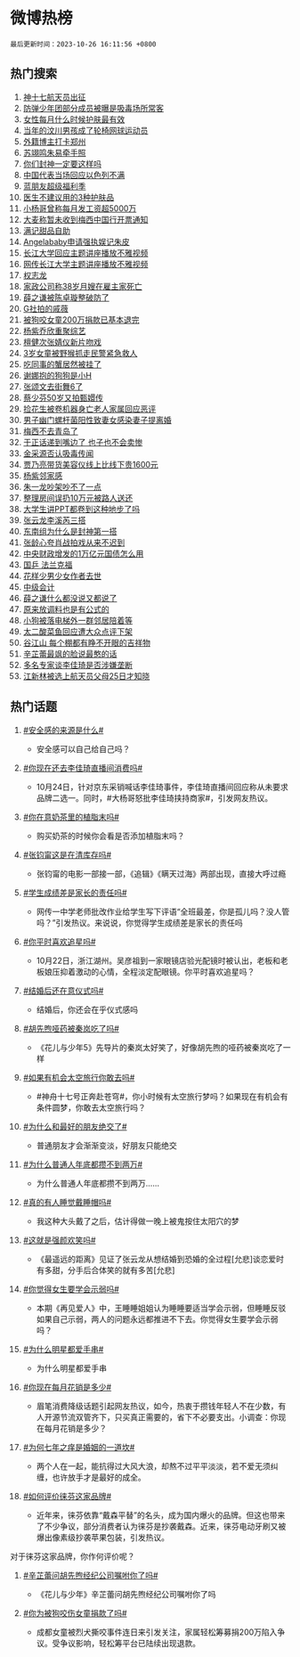 # 微博热榜

`最后更新时间：2023-10-26 16:11:56 +0800`

## 热门搜索

1. [神十七航天员出征](https://m.weibo.cn/search?containerid=100103type%3D1%26t%3D10%26q%3D%23%E7%A5%9E%E5%8D%81%E4%B8%83%E8%88%AA%E5%A4%A9%E5%91%98%E5%87%BA%E5%BE%81%23&stream_entry_id=51&isnewpage=1&extparam=seat%3D1%26filter_type%3Drealtimehot%26pos%3D0%26c_type%3D51%26q%3D%2523%25E7%25A5%259E%25E5%258D%2581%25E4%25B8%2583%25E8%2588%25AA%25E5%25A4%25A9%25E5%2591%2598%25E5%2587%25BA%25E5%25BE%2581%2523%26dgr%3D0%26cate%3D10103%26stream_entry_id%3D51%26display_time%3D1698307914%26pre_seqid%3D1698307914958030007115)
1. [防弹少年团部分成员被曝是吸毒场所常客](https://m.weibo.cn/search?containerid=100103type%3D1%26t%3D10%26q%3D%23%E9%98%B2%E5%BC%B9%E5%B0%91%E5%B9%B4%E5%9B%A2%E9%83%A8%E5%88%86%E6%88%90%E5%91%98%E8%A2%AB%E6%9B%9D%E6%98%AF%E5%90%B8%E6%AF%92%E5%9C%BA%E6%89%80%E5%B8%B8%E5%AE%A2%23&stream_entry_id=31&isnewpage=1&extparam=seat%3D1%26filter_type%3Drealtimehot%26dgr%3D0%26q%3D%2523%25E9%2598%25B2%25E5%25BC%25B9%25E5%25B0%2591%25E5%25B9%25B4%25E5%259B%25A2%25E9%2583%25A8%25E5%2588%2586%25E6%2588%2590%25E5%2591%2598%25E8%25A2%25AB%25E6%259B%259D%25E6%2598%25AF%25E5%2590%25B8%25E6%25AF%2592%25E5%259C%25BA%25E6%2589%2580%25E5%25B8%25B8%25E5%25AE%25A2%2523%26flag%3D1%26stream_entry_id%3D31%26band_rank%3D1%26pos%3D0%26c_type%3D31%26realpos%3D1%26cate%3D5001%26lcate%3D5001%26display_time%3D1698307914%26pre_seqid%3D1698307914958030007115)
1. [女性每月什么时候护肤最有效](https://m.weibo.cn/search?containerid=100103type%3D1%26t%3D10%26q%3D%23%E5%A5%B3%E6%80%A7%E6%AF%8F%E6%9C%88%E4%BB%80%E4%B9%88%E6%97%B6%E5%80%99%E6%8A%A4%E8%82%A4%E6%9C%80%E6%9C%89%E6%95%88%23&stream_entry_id=31&isnewpage=1&extparam=seat%3D1%26filter_type%3Drealtimehot%26dgr%3D0%26q%3D%2523%25E5%25A5%25B3%25E6%2580%25A7%25E6%25AF%258F%25E6%259C%2588%25E4%25BB%2580%25E4%25B9%2588%25E6%2597%25B6%25E5%2580%2599%25E6%258A%25A4%25E8%2582%25A4%25E6%259C%2580%25E6%259C%2589%25E6%2595%2588%2523%26flag%3D1%26stream_entry_id%3D31%26band_rank%3D2%26pos%3D1%26c_type%3D31%26realpos%3D2%26cate%3D5001%26lcate%3D5001%26display_time%3D1698307914%26pre_seqid%3D1698307914958030007115)
1. [当年的汶川男孩成了轮椅网球运动员](https://m.weibo.cn/search?containerid=100103type%3D1%26t%3D10%26q%3D%23%E5%BD%93%E5%B9%B4%E7%9A%84%E6%B1%B6%E5%B7%9D%E7%94%B7%E5%AD%A9%E6%88%90%E4%BA%86%E8%BD%AE%E6%A4%85%E7%BD%91%E7%90%83%E8%BF%90%E5%8A%A8%E5%91%98%23&stream_entry_id=31&isnewpage=1&extparam=seat%3D1%26filter_type%3Drealtimehot%26dgr%3D0%26q%3D%2523%25E5%25BD%2593%25E5%25B9%25B4%25E7%259A%2584%25E6%25B1%25B6%25E5%25B7%259D%25E7%2594%25B7%25E5%25AD%25A9%25E6%2588%2590%25E4%25BA%2586%25E8%25BD%25AE%25E6%25A4%2585%25E7%25BD%2591%25E7%2590%2583%25E8%25BF%2590%25E5%258A%25A8%25E5%2591%2598%2523%26flag%3D32768%26stream_entry_id%3D31%26band_rank%3D3%26pos%3D2%26c_type%3D31%26realpos%3D3%26cate%3D5001%26lcate%3D5001%26display_time%3D1698307914%26pre_seqid%3D1698307914958030007115)
1. [外籍博主打卡郑州](https://m.weibo.cn/search?containerid=100103type%3D1%26t%3D10%26q%3D%23%E5%A4%96%E7%B1%8D%E5%8D%9A%E4%B8%BB%E6%89%93%E5%8D%A1%E9%83%91%E5%B7%9E%23&stream_entry_id=31&isnewpage=1&extparam=seat%3D1%26filter_type%3Drealtimehot%26topic_ad%3D1%26q%3D%2523%25E5%25A4%2596%25E7%25B1%258D%25E5%258D%259A%25E4%25B8%25BB%25E6%2589%2593%25E5%258D%25A1%25E9%2583%2591%25E5%25B7%259E%2523%26dgr%3D0%26stream_entry_id%3D31%26adid%3D209317%26is_ad_pos%3D1%26band_rank%3D4%26pos%3D3%26c_type%3D31%26cate%3D5001%26lcate%3D5001%26display_time%3D1698307914%26pre_seqid%3D1698307914958030007115)
1. [苏翊鸣朱易牵手照](https://m.weibo.cn/search?containerid=100103type%3D1%26t%3D10%26q%3D%23%E8%8B%8F%E7%BF%8A%E9%B8%A3%E6%9C%B1%E6%98%93%E7%89%B5%E6%89%8B%E7%85%A7%23&stream_entry_id=31&isnewpage=1&extparam=seat%3D1%26filter_type%3Drealtimehot%26dgr%3D0%26q%3D%2523%25E8%258B%258F%25E7%25BF%258A%25E9%25B8%25A3%25E6%259C%25B1%25E6%2598%2593%25E7%2589%25B5%25E6%2589%258B%25E7%2585%25A7%2523%26flag%3D2%26stream_entry_id%3D31%26band_rank%3D4%26pos%3D4%26c_type%3D31%26realpos%3D4%26cate%3D5001%26lcate%3D5001%26display_time%3D1698307914%26pre_seqid%3D1698307914958030007115)
1. [你们封神一定要这样吗](https://m.weibo.cn/search?containerid=100103type%3D1%26t%3D10%26q%3D%E4%BD%A0%E4%BB%AC%E5%B0%81%E7%A5%9E%E4%B8%80%E5%AE%9A%E8%A6%81%E8%BF%99%E6%A0%B7%E5%90%97&stream_entry_id=31&isnewpage=1&extparam=seat%3D1%26filter_type%3Drealtimehot%26dgr%3D0%26q%3D%25E4%25BD%25A0%25E4%25BB%25AC%25E5%25B0%2581%25E7%25A5%259E%25E4%25B8%2580%25E5%25AE%259A%25E8%25A6%2581%25E8%25BF%2599%25E6%25A0%25B7%25E5%2590%2597%26flag%3D1%26stream_entry_id%3D31%26band_rank%3D5%26pos%3D5%26c_type%3D31%26realpos%3D5%26cate%3D5001%26lcate%3D5001%26display_time%3D1698307914%26pre_seqid%3D1698307914958030007115)
1. [中国代表当场回应以色列不满](https://m.weibo.cn/search?containerid=100103type%3D1%26t%3D10%26q%3D%23%E4%B8%AD%E5%9B%BD%E4%BB%A3%E8%A1%A8%E5%BD%93%E5%9C%BA%E5%9B%9E%E5%BA%94%E4%BB%A5%E8%89%B2%E5%88%97%E4%B8%8D%E6%BB%A1%23&stream_entry_id=31&isnewpage=1&extparam=seat%3D1%26filter_type%3Drealtimehot%26dgr%3D0%26q%3D%2523%25E4%25B8%25AD%25E5%259B%25BD%25E4%25BB%25A3%25E8%25A1%25A8%25E5%25BD%2593%25E5%259C%25BA%25E5%259B%259E%25E5%25BA%2594%25E4%25BB%25A5%25E8%2589%25B2%25E5%2588%2597%25E4%25B8%258D%25E6%25BB%25A1%2523%26flag%3D1%26stream_entry_id%3D31%26band_rank%3D6%26pos%3D6%26c_type%3D31%26realpos%3D6%26cate%3D5001%26lcate%3D5001%26display_time%3D1698307914%26pre_seqid%3D1698307914958030007115)
1. [蓝朋友超级福利季](https://m.weibo.cn/search?containerid=100103type%3D1%26t%3D10%26q%3D%23%E8%93%9D%E6%9C%8B%E5%8F%8B%E8%B6%85%E7%BA%A7%E7%A6%8F%E5%88%A9%E5%AD%A3%23&stream_entry_id=31&isnewpage=1&extparam=seat%3D1%26filter_type%3Drealtimehot%26topic_ad%3D1%26q%3D%2523%25E8%2593%259D%25E6%259C%258B%25E5%258F%258B%25E8%25B6%2585%25E7%25BA%25A7%25E7%25A6%258F%25E5%2588%25A9%25E5%25AD%25A3%2523%26dgr%3D0%26stream_entry_id%3D31%26adid%3D209009%26is_ad_pos%3D1%26band_rank%3D7%26pos%3D7%26c_type%3D31%26cate%3D5001%26lcate%3D5001%26display_time%3D1698307914%26pre_seqid%3D1698307914958030007115)
1. [医生不建议用的3种护肤品](https://m.weibo.cn/search?containerid=100103type%3D1%26t%3D10%26q%3D%23%E5%8C%BB%E7%94%9F%E4%B8%8D%E5%BB%BA%E8%AE%AE%E7%94%A8%E7%9A%843%E7%A7%8D%E6%8A%A4%E8%82%A4%E5%93%81%23&stream_entry_id=31&isnewpage=1&extparam=seat%3D1%26filter_type%3Drealtimehot%26dgr%3D0%26q%3D%2523%25E5%258C%25BB%25E7%2594%259F%25E4%25B8%258D%25E5%25BB%25BA%25E8%25AE%25AE%25E7%2594%25A8%25E7%259A%25843%25E7%25A7%258D%25E6%258A%25A4%25E8%2582%25A4%25E5%2593%2581%2523%26flag%3D16%26stream_entry_id%3D31%26band_rank%3D7%26pos%3D8%26c_type%3D31%26realpos%3D7%26cate%3D5001%26lcate%3D5001%26display_time%3D1698307914%26pre_seqid%3D1698307914958030007115)
1. [小杨哥曾称每月发工资超5000万](https://m.weibo.cn/search?containerid=100103type%3D1%26t%3D10%26q%3D%23%E5%B0%8F%E6%9D%A8%E5%93%A5%E6%9B%BE%E7%A7%B0%E6%AF%8F%E6%9C%88%E5%8F%91%E5%B7%A5%E8%B5%84%E8%B6%855000%E4%B8%87%23&stream_entry_id=31&isnewpage=1&extparam=seat%3D1%26filter_type%3Drealtimehot%26dgr%3D0%26q%3D%2523%25E5%25B0%258F%25E6%259D%25A8%25E5%2593%25A5%25E6%259B%25BE%25E7%25A7%25B0%25E6%25AF%258F%25E6%259C%2588%25E5%258F%2591%25E5%25B7%25A5%25E8%25B5%2584%25E8%25B6%25855000%25E4%25B8%2587%2523%26flag%3D2%26stream_entry_id%3D31%26band_rank%3D8%26pos%3D9%26c_type%3D31%26realpos%3D8%26cate%3D5001%26lcate%3D5001%26display_time%3D1698307914%26pre_seqid%3D1698307914958030007115)
1. [大麦称暂未收到梅西中国行开票通知](https://m.weibo.cn/search?containerid=100103type%3D1%26t%3D10%26q%3D%23%E5%A4%A7%E9%BA%A6%E7%A7%B0%E6%9A%82%E6%9C%AA%E6%94%B6%E5%88%B0%E6%A2%85%E8%A5%BF%E4%B8%AD%E5%9B%BD%E8%A1%8C%E5%BC%80%E7%A5%A8%E9%80%9A%E7%9F%A5%23&stream_entry_id=31&isnewpage=1&extparam=seat%3D1%26filter_type%3Drealtimehot%26dgr%3D0%26q%3D%2523%25E5%25A4%25A7%25E9%25BA%25A6%25E7%25A7%25B0%25E6%259A%2582%25E6%259C%25AA%25E6%2594%25B6%25E5%2588%25B0%25E6%25A2%2585%25E8%25A5%25BF%25E4%25B8%25AD%25E5%259B%25BD%25E8%25A1%258C%25E5%25BC%2580%25E7%25A5%25A8%25E9%2580%259A%25E7%259F%25A5%2523%26flag%3D0%26stream_entry_id%3D31%26band_rank%3D9%26pos%3D10%26c_type%3D31%26realpos%3D9%26cate%3D5001%26lcate%3D5001%26display_time%3D1698307914%26pre_seqid%3D1698307914958030007115)
1. [满记甜品自助](https://m.weibo.cn/search?containerid=100103type%3D1%26t%3D10%26q%3D%E6%BB%A1%E8%AE%B0%E7%94%9C%E5%93%81%E8%87%AA%E5%8A%A9&stream_entry_id=31&isnewpage=1&extparam=seat%3D1%26filter_type%3Drealtimehot%26dgr%3D0%26q%3D%25E6%25BB%25A1%25E8%25AE%25B0%25E7%2594%259C%25E5%2593%2581%25E8%2587%25AA%25E5%258A%25A9%26flag%3D1%26stream_entry_id%3D31%26band_rank%3D10%26pos%3D11%26c_type%3D31%26realpos%3D10%26cate%3D5001%26lcate%3D5001%26display_time%3D1698307914%26pre_seqid%3D1698307914958030007115)
1. [Angelababy申请强执娱记朱皮](https://m.weibo.cn/search?containerid=100103type%3D1%26t%3D10%26q%3D%23Angelababy%E7%94%B3%E8%AF%B7%E5%BC%BA%E6%89%A7%E5%A8%B1%E8%AE%B0%E6%9C%B1%E7%9A%AE%23&stream_entry_id=31&isnewpage=1&extparam=seat%3D1%26filter_type%3Drealtimehot%26dgr%3D0%26q%3D%2523Angelababy%25E7%2594%25B3%25E8%25AF%25B7%25E5%25BC%25BA%25E6%2589%25A7%25E5%25A8%25B1%25E8%25AE%25B0%25E6%259C%25B1%25E7%259A%25AE%2523%26flag%3D2%26stream_entry_id%3D31%26band_rank%3D11%26pos%3D12%26c_type%3D31%26realpos%3D11%26cate%3D5001%26lcate%3D5001%26display_time%3D1698307914%26pre_seqid%3D1698307914958030007115)
1. [长江大学回应主题讲座播放不雅视频](https://m.weibo.cn/search?containerid=100103type%3D1%26t%3D10%26q%3D%23%E9%95%BF%E6%B1%9F%E5%A4%A7%E5%AD%A6%E5%9B%9E%E5%BA%94%E4%B8%BB%E9%A2%98%E8%AE%B2%E5%BA%A7%E6%92%AD%E6%94%BE%E4%B8%8D%E9%9B%85%E8%A7%86%E9%A2%91%23&stream_entry_id=31&isnewpage=1&extparam=seat%3D1%26filter_type%3Drealtimehot%26dgr%3D0%26q%3D%2523%25E9%2595%25BF%25E6%25B1%259F%25E5%25A4%25A7%25E5%25AD%25A6%25E5%259B%259E%25E5%25BA%2594%25E4%25B8%25BB%25E9%25A2%2598%25E8%25AE%25B2%25E5%25BA%25A7%25E6%2592%25AD%25E6%2594%25BE%25E4%25B8%258D%25E9%259B%2585%25E8%25A7%2586%25E9%25A2%2591%2523%26flag%3D1%26stream_entry_id%3D31%26band_rank%3D12%26pos%3D13%26c_type%3D31%26realpos%3D12%26cate%3D5001%26lcate%3D5001%26display_time%3D1698307914%26pre_seqid%3D1698307914958030007115)
1. [网传长江大学主题讲座播放不雅视频](https://m.weibo.cn/search?containerid=100103type%3D1%26t%3D10%26q%3D%23%E7%BD%91%E4%BC%A0%E9%95%BF%E6%B1%9F%E5%A4%A7%E5%AD%A6%E4%B8%BB%E9%A2%98%E8%AE%B2%E5%BA%A7%E6%92%AD%E6%94%BE%E4%B8%8D%E9%9B%85%E8%A7%86%E9%A2%91%23&stream_entry_id=31&isnewpage=1&extparam=seat%3D1%26filter_type%3Drealtimehot%26dgr%3D0%26q%3D%2523%25E7%25BD%2591%25E4%25BC%25A0%25E9%2595%25BF%25E6%25B1%259F%25E5%25A4%25A7%25E5%25AD%25A6%25E4%25B8%25BB%25E9%25A2%2598%25E8%25AE%25B2%25E5%25BA%25A7%25E6%2592%25AD%25E6%2594%25BE%25E4%25B8%258D%25E9%259B%2585%25E8%25A7%2586%25E9%25A2%2591%2523%26flag%3D1%26stream_entry_id%3D31%26band_rank%3D13%26pos%3D14%26c_type%3D31%26realpos%3D13%26cate%3D5001%26lcate%3D5001%26display_time%3D1698307914%26pre_seqid%3D1698307914958030007115)
1. [权志龙](https://m.weibo.cn/search?containerid=100103type%3D1%26t%3D10%26q%3D%E6%9D%83%E5%BF%97%E9%BE%99&stream_entry_id=31&isnewpage=1&extparam=seat%3D1%26filter_type%3Drealtimehot%26dgr%3D0%26q%3D%25E6%259D%2583%25E5%25BF%2597%25E9%25BE%2599%26flag%3D0%26stream_entry_id%3D31%26band_rank%3D14%26pos%3D15%26c_type%3D31%26realpos%3D14%26cate%3D5001%26lcate%3D5001%26display_time%3D1698307914%26pre_seqid%3D1698307914958030007115)
1. [家政公司称38岁月嫂在雇主家死亡](https://m.weibo.cn/search?containerid=100103type%3D1%26t%3D10%26q%3D%23%E5%AE%B6%E6%94%BF%E5%85%AC%E5%8F%B8%E7%A7%B038%E5%B2%81%E6%9C%88%E5%AB%82%E5%9C%A8%E9%9B%87%E4%B8%BB%E5%AE%B6%E6%AD%BB%E4%BA%A1%23&stream_entry_id=31&isnewpage=1&extparam=seat%3D1%26filter_type%3Drealtimehot%26dgr%3D0%26q%3D%2523%25E5%25AE%25B6%25E6%2594%25BF%25E5%2585%25AC%25E5%258F%25B8%25E7%25A7%25B038%25E5%25B2%2581%25E6%259C%2588%25E5%25AB%2582%25E5%259C%25A8%25E9%259B%2587%25E4%25B8%25BB%25E5%25AE%25B6%25E6%25AD%25BB%25E4%25BA%25A1%2523%26flag%3D1%26stream_entry_id%3D31%26band_rank%3D15%26pos%3D16%26c_type%3D31%26realpos%3D15%26cate%3D5001%26lcate%3D5001%26display_time%3D1698307914%26pre_seqid%3D1698307914958030007115)
1. [薛之谦被陈卓璇整破防了](https://m.weibo.cn/search?containerid=100103type%3D1%26t%3D10%26q%3D%23%E8%96%9B%E4%B9%8B%E8%B0%A6%E8%A2%AB%E9%99%88%E5%8D%93%E7%92%87%E6%95%B4%E7%A0%B4%E9%98%B2%E4%BA%86%23&stream_entry_id=31&isnewpage=1&extparam=seat%3D1%26filter_type%3Drealtimehot%26dgr%3D0%26q%3D%2523%25E8%2596%259B%25E4%25B9%258B%25E8%25B0%25A6%25E8%25A2%25AB%25E9%2599%2588%25E5%258D%2593%25E7%2592%2587%25E6%2595%25B4%25E7%25A0%25B4%25E9%2598%25B2%25E4%25BA%2586%2523%26flag%3D1%26stream_entry_id%3D31%26band_rank%3D16%26pos%3D17%26c_type%3D31%26realpos%3D16%26cate%3D5001%26lcate%3D5001%26display_time%3D1698307914%26pre_seqid%3D1698307914958030007115)
1. [G社拍的戚薇](https://m.weibo.cn/search?containerid=100103type%3D1%26t%3D10%26q%3D%23G%E7%A4%BE%E6%8B%8D%E7%9A%84%E6%88%9A%E8%96%87%23&stream_entry_id=31&isnewpage=1&extparam=seat%3D1%26filter_type%3Drealtimehot%26dgr%3D0%26q%3D%2523G%25E7%25A4%25BE%25E6%258B%258D%25E7%259A%2584%25E6%2588%259A%25E8%2596%2587%2523%26flag%3D0%26stream_entry_id%3D31%26band_rank%3D17%26pos%3D18%26c_type%3D31%26realpos%3D17%26cate%3D5001%26lcate%3D5001%26display_time%3D1698307914%26pre_seqid%3D1698307914958030007115)
1. [被狗咬女童200万捐款已基本退完](https://m.weibo.cn/search?containerid=100103type%3D1%26t%3D10%26q%3D%23%E8%A2%AB%E7%8B%97%E5%92%AC%E5%A5%B3%E7%AB%A5200%E4%B8%87%E6%8D%90%E6%AC%BE%E5%B7%B2%E5%9F%BA%E6%9C%AC%E9%80%80%E5%AE%8C%23&stream_entry_id=31&isnewpage=1&extparam=seat%3D1%26filter_type%3Drealtimehot%26dgr%3D0%26q%3D%2523%25E8%25A2%25AB%25E7%258B%2597%25E5%2592%25AC%25E5%25A5%25B3%25E7%25AB%25A5200%25E4%25B8%2587%25E6%258D%2590%25E6%25AC%25BE%25E5%25B7%25B2%25E5%259F%25BA%25E6%259C%25AC%25E9%2580%2580%25E5%25AE%258C%2523%26flag%3D1%26stream_entry_id%3D31%26band_rank%3D18%26pos%3D19%26c_type%3D31%26realpos%3D18%26cate%3D5001%26lcate%3D5001%26display_time%3D1698307914%26pre_seqid%3D1698307914958030007115)
1. [杨紫乔欣重聚综艺](https://m.weibo.cn/search?containerid=100103type%3D1%26t%3D10%26q%3D%23%E6%9D%A8%E7%B4%AB%E4%B9%94%E6%AC%A3%E9%87%8D%E8%81%9A%E7%BB%BC%E8%89%BA%23&stream_entry_id=31&isnewpage=1&extparam=seat%3D1%26filter_type%3Drealtimehot%26dgr%3D0%26q%3D%2523%25E6%259D%25A8%25E7%25B4%25AB%25E4%25B9%2594%25E6%25AC%25A3%25E9%2587%258D%25E8%2581%259A%25E7%25BB%25BC%25E8%2589%25BA%2523%26flag%3D1%26stream_entry_id%3D31%26band_rank%3D19%26pos%3D20%26c_type%3D31%26realpos%3D19%26cate%3D5001%26lcate%3D5001%26display_time%3D1698307914%26pre_seqid%3D1698307914958030007115)
1. [檀健次张婧仪新片吻戏](https://m.weibo.cn/search?containerid=100103type%3D1%26t%3D10%26q%3D%23%E6%AA%80%E5%81%A5%E6%AC%A1%E5%BC%A0%E5%A9%A7%E4%BB%AA%E6%96%B0%E7%89%87%E5%90%BB%E6%88%8F%23&stream_entry_id=31&isnewpage=1&extparam=seat%3D1%26filter_type%3Drealtimehot%26dgr%3D0%26q%3D%2523%25E6%25AA%2580%25E5%2581%25A5%25E6%25AC%25A1%25E5%25BC%25A0%25E5%25A9%25A7%25E4%25BB%25AA%25E6%2596%25B0%25E7%2589%2587%25E5%2590%25BB%25E6%2588%258F%2523%26flag%3D1%26stream_entry_id%3D31%26band_rank%3D20%26pos%3D21%26c_type%3D31%26realpos%3D20%26cate%3D5001%26lcate%3D5001%26display_time%3D1698307914%26pre_seqid%3D1698307914958030007115)
1. [3岁女童被野猴抓走民警紧急救人](https://m.weibo.cn/search?containerid=100103type%3D1%26t%3D10%26q%3D%233%E5%B2%81%E5%A5%B3%E7%AB%A5%E8%A2%AB%E9%87%8E%E7%8C%B4%E6%8A%93%E8%B5%B0%E6%B0%91%E8%AD%A6%E7%B4%A7%E6%80%A5%E6%95%91%E4%BA%BA%23&stream_entry_id=31&isnewpage=1&extparam=seat%3D1%26filter_type%3Drealtimehot%26dgr%3D0%26q%3D%25233%25E5%25B2%2581%25E5%25A5%25B3%25E7%25AB%25A5%25E8%25A2%25AB%25E9%2587%258E%25E7%258C%25B4%25E6%258A%2593%25E8%25B5%25B0%25E6%25B0%2591%25E8%25AD%25A6%25E7%25B4%25A7%25E6%2580%25A5%25E6%2595%2591%25E4%25BA%25BA%2523%26flag%3D32768%26stream_entry_id%3D31%26band_rank%3D21%26pos%3D22%26c_type%3D31%26realpos%3D21%26cate%3D5001%26lcate%3D5001%26display_time%3D1698307914%26pre_seqid%3D1698307914958030007115)
1. [吃同事的蟹居然被挂了](https://m.weibo.cn/search?containerid=100103type%3D1%26t%3D10%26q%3D%23%E5%90%83%E5%90%8C%E4%BA%8B%E7%9A%84%E8%9F%B9%E5%B1%85%E7%84%B6%E8%A2%AB%E6%8C%82%E4%BA%86%23&stream_entry_id=31&isnewpage=1&extparam=seat%3D1%26filter_type%3Drealtimehot%26dgr%3D0%26q%3D%2523%25E5%2590%2583%25E5%2590%258C%25E4%25BA%258B%25E7%259A%2584%25E8%259F%25B9%25E5%25B1%2585%25E7%2584%25B6%25E8%25A2%25AB%25E6%258C%2582%25E4%25BA%2586%2523%26flag%3D1%26stream_entry_id%3D31%26band_rank%3D22%26pos%3D23%26c_type%3D31%26realpos%3D22%26cate%3D5001%26lcate%3D5001%26display_time%3D1698307914%26pre_seqid%3D1698307914958030007115)
1. [谢娜抱的狗狗是小H](https://m.weibo.cn/search?containerid=100103type%3D1%26t%3D10%26q%3D%23%E8%B0%A2%E5%A8%9C%E6%8A%B1%E7%9A%84%E7%8B%97%E7%8B%97%E6%98%AF%E5%B0%8FH%23&stream_entry_id=31&isnewpage=1&extparam=seat%3D1%26filter_type%3Drealtimehot%26dgr%3D0%26q%3D%2523%25E8%25B0%25A2%25E5%25A8%259C%25E6%258A%25B1%25E7%259A%2584%25E7%258B%2597%25E7%258B%2597%25E6%2598%25AF%25E5%25B0%258FH%2523%26flag%3D1%26stream_entry_id%3D31%26band_rank%3D23%26pos%3D24%26c_type%3D31%26realpos%3D23%26cate%3D5001%26lcate%3D5001%26display_time%3D1698307914%26pre_seqid%3D1698307914958030007115)
1. [张颂文去街舞6了](https://m.weibo.cn/search?containerid=100103type%3D1%26t%3D10%26q%3D%E5%BC%A0%E9%A2%82%E6%96%87%E5%8E%BB%E8%A1%97%E8%88%9E6%E4%BA%86&stream_entry_id=31&isnewpage=1&extparam=seat%3D1%26filter_type%3Drealtimehot%26dgr%3D0%26q%3D%25E5%25BC%25A0%25E9%25A2%2582%25E6%2596%2587%25E5%258E%25BB%25E8%25A1%2597%25E8%2588%259E6%25E4%25BA%2586%26flag%3D2%26stream_entry_id%3D31%26band_rank%3D24%26pos%3D25%26c_type%3D31%26realpos%3D24%26cate%3D5001%26lcate%3D5001%26display_time%3D1698307914%26pre_seqid%3D1698307914958030007115)
1. [蔡少芬50岁又拍甄嬛传](https://m.weibo.cn/search?containerid=100103type%3D1%26t%3D10%26q%3D%23%E8%94%A1%E5%B0%91%E8%8A%AC50%E5%B2%81%E5%8F%88%E6%8B%8D%E7%94%84%E5%AC%9B%E4%BC%A0%23&stream_entry_id=31&isnewpage=1&extparam=seat%3D1%26filter_type%3Drealtimehot%26dgr%3D0%26q%3D%2523%25E8%2594%25A1%25E5%25B0%2591%25E8%258A%25AC50%25E5%25B2%2581%25E5%258F%2588%25E6%258B%258D%25E7%2594%2584%25E5%25AC%259B%25E4%25BC%25A0%2523%26flag%3D1%26stream_entry_id%3D31%26band_rank%3D25%26pos%3D26%26c_type%3D31%26realpos%3D25%26cate%3D5001%26lcate%3D5001%26display_time%3D1698307914%26pre_seqid%3D1698307914958030007115)
1. [捡花生被卷机器身亡老人家属回应恶评](https://m.weibo.cn/search?containerid=100103type%3D1%26t%3D10%26q%3D%23%E6%8D%A1%E8%8A%B1%E7%94%9F%E8%A2%AB%E5%8D%B7%E6%9C%BA%E5%99%A8%E8%BA%AB%E4%BA%A1%E8%80%81%E4%BA%BA%E5%AE%B6%E5%B1%9E%E5%9B%9E%E5%BA%94%E6%81%B6%E8%AF%84%23&stream_entry_id=31&isnewpage=1&extparam=seat%3D1%26filter_type%3Drealtimehot%26dgr%3D0%26q%3D%2523%25E6%258D%25A1%25E8%258A%25B1%25E7%2594%259F%25E8%25A2%25AB%25E5%258D%25B7%25E6%259C%25BA%25E5%2599%25A8%25E8%25BA%25AB%25E4%25BA%25A1%25E8%2580%2581%25E4%25BA%25BA%25E5%25AE%25B6%25E5%25B1%259E%25E5%259B%259E%25E5%25BA%2594%25E6%2581%25B6%25E8%25AF%2584%2523%26flag%3D0%26stream_entry_id%3D31%26band_rank%3D26%26pos%3D27%26c_type%3D31%26realpos%3D26%26cate%3D5001%26lcate%3D5001%26display_time%3D1698307914%26pre_seqid%3D1698307914958030007115)
1. [男子幽门螺杆菌阳性致妻女感染妻子提离婚](https://m.weibo.cn/search?containerid=100103type%3D1%26t%3D10%26q%3D%23%E7%94%B7%E5%AD%90%E5%B9%BD%E9%97%A8%E8%9E%BA%E6%9D%86%E8%8F%8C%E9%98%B3%E6%80%A7%E8%87%B4%E5%A6%BB%E5%A5%B3%E6%84%9F%E6%9F%93%E5%A6%BB%E5%AD%90%E6%8F%90%E7%A6%BB%E5%A9%9A%23&stream_entry_id=31&isnewpage=1&extparam=seat%3D1%26filter_type%3Drealtimehot%26dgr%3D0%26q%3D%2523%25E7%2594%25B7%25E5%25AD%2590%25E5%25B9%25BD%25E9%2597%25A8%25E8%259E%25BA%25E6%259D%2586%25E8%258F%258C%25E9%2598%25B3%25E6%2580%25A7%25E8%2587%25B4%25E5%25A6%25BB%25E5%25A5%25B3%25E6%2584%259F%25E6%259F%2593%25E5%25A6%25BB%25E5%25AD%2590%25E6%258F%2590%25E7%25A6%25BB%25E5%25A9%259A%2523%26flag%3D0%26stream_entry_id%3D31%26band_rank%3D27%26pos%3D28%26c_type%3D31%26realpos%3D27%26cate%3D5001%26lcate%3D5001%26display_time%3D1698307914%26pre_seqid%3D1698307914958030007115)
1. [梅西不去青岛了](https://m.weibo.cn/search?containerid=100103type%3D1%26t%3D10%26q%3D%23%E6%A2%85%E8%A5%BF%E4%B8%8D%E5%8E%BB%E9%9D%92%E5%B2%9B%E4%BA%86%23&stream_entry_id=31&isnewpage=1&extparam=seat%3D1%26filter_type%3Drealtimehot%26dgr%3D0%26q%3D%2523%25E6%25A2%2585%25E8%25A5%25BF%25E4%25B8%258D%25E5%258E%25BB%25E9%259D%2592%25E5%25B2%259B%25E4%25BA%2586%2523%26flag%3D0%26stream_entry_id%3D31%26band_rank%3D28%26pos%3D29%26c_type%3D31%26realpos%3D28%26cate%3D5001%26lcate%3D5001%26display_time%3D1698307914%26pre_seqid%3D1698307914958030007115)
1. [于正话递到嘴边了 也子也不会卖惨](https://m.weibo.cn/search?containerid=100103type%3D1%26t%3D10%26q%3D%E4%BA%8E%E6%AD%A3%E8%AF%9D%E9%80%92%E5%88%B0%E5%98%B4%E8%BE%B9%E4%BA%86+%E4%B9%9F%E5%AD%90%E4%B9%9F%E4%B8%8D%E4%BC%9A%E5%8D%96%E6%83%A8&stream_entry_id=31&isnewpage=1&extparam=seat%3D1%26filter_type%3Drealtimehot%26dgr%3D0%26q%3D%25E4%25BA%258E%25E6%25AD%25A3%25E8%25AF%259D%25E9%2580%2592%25E5%2588%25B0%25E5%2598%25B4%25E8%25BE%25B9%25E4%25BA%2586%2520%25E4%25B9%259F%25E5%25AD%2590%25E4%25B9%259F%25E4%25B8%258D%25E4%25BC%259A%25E5%258D%2596%25E6%2583%25A8%26flag%3D1%26stream_entry_id%3D31%26band_rank%3D29%26pos%3D30%26c_type%3D31%26realpos%3D29%26cate%3D5001%26lcate%3D5001%26display_time%3D1698307914%26pre_seqid%3D1698307914958030007115)
1. [金采源否认吸毒传闻](https://m.weibo.cn/search?containerid=100103type%3D1%26t%3D10%26q%3D%23%E9%87%91%E9%87%87%E6%BA%90%E5%90%A6%E8%AE%A4%E5%90%B8%E6%AF%92%E4%BC%A0%E9%97%BB%23&stream_entry_id=31&isnewpage=1&extparam=seat%3D1%26filter_type%3Drealtimehot%26dgr%3D0%26q%3D%2523%25E9%2587%2591%25E9%2587%2587%25E6%25BA%2590%25E5%2590%25A6%25E8%25AE%25A4%25E5%2590%25B8%25E6%25AF%2592%25E4%25BC%25A0%25E9%2597%25BB%2523%26flag%3D0%26stream_entry_id%3D31%26band_rank%3D30%26pos%3D31%26c_type%3D31%26realpos%3D30%26cate%3D5001%26lcate%3D5001%26display_time%3D1698307914%26pre_seqid%3D1698307914958030007115)
1. [贾乃亮带货美容仪线上比线下贵1600元](https://m.weibo.cn/search?containerid=100103type%3D1%26t%3D10%26q%3D%23%E8%B4%BE%E4%B9%83%E4%BA%AE%E5%B8%A6%E8%B4%A7%E7%BE%8E%E5%AE%B9%E4%BB%AA%E7%BA%BF%E4%B8%8A%E6%AF%94%E7%BA%BF%E4%B8%8B%E8%B4%B51600%E5%85%83%23&stream_entry_id=31&isnewpage=1&extparam=seat%3D1%26filter_type%3Drealtimehot%26dgr%3D0%26q%3D%2523%25E8%25B4%25BE%25E4%25B9%2583%25E4%25BA%25AE%25E5%25B8%25A6%25E8%25B4%25A7%25E7%25BE%258E%25E5%25AE%25B9%25E4%25BB%25AA%25E7%25BA%25BF%25E4%25B8%258A%25E6%25AF%2594%25E7%25BA%25BF%25E4%25B8%258B%25E8%25B4%25B51600%25E5%2585%2583%2523%26flag%3D1%26stream_entry_id%3D31%26band_rank%3D31%26pos%3D32%26c_type%3D31%26realpos%3D31%26cate%3D5001%26lcate%3D5001%26display_time%3D1698307914%26pre_seqid%3D1698307914958030007115)
1. [杨紫邻家感](https://m.weibo.cn/search?containerid=100103type%3D1%26t%3D10%26q%3D%23%E6%9D%A8%E7%B4%AB%E9%82%BB%E5%AE%B6%E6%84%9F%23&stream_entry_id=31&isnewpage=1&extparam=seat%3D1%26filter_type%3Drealtimehot%26dgr%3D0%26q%3D%2523%25E6%259D%25A8%25E7%25B4%25AB%25E9%2582%25BB%25E5%25AE%25B6%25E6%2584%259F%2523%26flag%3D1%26stream_entry_id%3D31%26band_rank%3D32%26pos%3D33%26c_type%3D31%26realpos%3D32%26cate%3D5001%26lcate%3D5001%26display_time%3D1698307914%26pre_seqid%3D1698307914958030007115)
1. [朱一龙吵架吵不了一点](https://m.weibo.cn/search?containerid=100103type%3D1%26t%3D10%26q%3D%23%E6%9C%B1%E4%B8%80%E9%BE%99%E5%90%B5%E6%9E%B6%E5%90%B5%E4%B8%8D%E4%BA%86%E4%B8%80%E7%82%B9%23&stream_entry_id=31&isnewpage=1&extparam=seat%3D1%26filter_type%3Drealtimehot%26dgr%3D0%26q%3D%2523%25E6%259C%25B1%25E4%25B8%2580%25E9%25BE%2599%25E5%2590%25B5%25E6%259E%25B6%25E5%2590%25B5%25E4%25B8%258D%25E4%25BA%2586%25E4%25B8%2580%25E7%2582%25B9%2523%26flag%3D1%26stream_entry_id%3D31%26band_rank%3D33%26pos%3D34%26c_type%3D31%26realpos%3D33%26cate%3D5001%26lcate%3D5001%26display_time%3D1698307914%26pre_seqid%3D1698307914958030007115)
1. [整理房间误扔10万元被路人送还](https://m.weibo.cn/search?containerid=100103type%3D1%26t%3D10%26q%3D%23%E6%95%B4%E7%90%86%E6%88%BF%E9%97%B4%E8%AF%AF%E6%89%9410%E4%B8%87%E5%85%83%E8%A2%AB%E8%B7%AF%E4%BA%BA%E9%80%81%E8%BF%98%23&stream_entry_id=31&isnewpage=1&extparam=seat%3D1%26filter_type%3Drealtimehot%26dgr%3D0%26q%3D%2523%25E6%2595%25B4%25E7%2590%2586%25E6%2588%25BF%25E9%2597%25B4%25E8%25AF%25AF%25E6%2589%259410%25E4%25B8%2587%25E5%2585%2583%25E8%25A2%25AB%25E8%25B7%25AF%25E4%25BA%25BA%25E9%2580%2581%25E8%25BF%2598%2523%26flag%3D32768%26stream_entry_id%3D31%26band_rank%3D34%26pos%3D35%26c_type%3D31%26realpos%3D34%26cate%3D5001%26lcate%3D5001%26display_time%3D1698307914%26pre_seqid%3D1698307914958030007115)
1. [大学生讲PPT都卷到这种地步了吗](https://m.weibo.cn/search?containerid=100103type%3D1%26t%3D10%26q%3D%E5%A4%A7%E5%AD%A6%E7%94%9F%E8%AE%B2PPT%E9%83%BD%E5%8D%B7%E5%88%B0%E8%BF%99%E7%A7%8D%E5%9C%B0%E6%AD%A5%E4%BA%86%E5%90%97&stream_entry_id=31&isnewpage=1&extparam=seat%3D1%26filter_type%3Drealtimehot%26dgr%3D0%26q%3D%25E5%25A4%25A7%25E5%25AD%25A6%25E7%2594%259F%25E8%25AE%25B2PPT%25E9%2583%25BD%25E5%258D%25B7%25E5%2588%25B0%25E8%25BF%2599%25E7%25A7%258D%25E5%259C%25B0%25E6%25AD%25A5%25E4%25BA%2586%25E5%2590%2597%26flag%3D0%26stream_entry_id%3D31%26band_rank%3D35%26pos%3D36%26c_type%3D31%26realpos%3D35%26cate%3D5001%26lcate%3D5001%26display_time%3D1698307914%26pre_seqid%3D1698307914958030007115)
1. [张云龙李溪芮三搭](https://m.weibo.cn/search?containerid=100103type%3D1%26t%3D10%26q%3D%23%E5%BC%A0%E4%BA%91%E9%BE%99%E6%9D%8E%E6%BA%AA%E8%8A%AE%E4%B8%89%E6%90%AD%23&stream_entry_id=31&isnewpage=1&extparam=seat%3D1%26filter_type%3Drealtimehot%26dgr%3D0%26q%3D%2523%25E5%25BC%25A0%25E4%25BA%2591%25E9%25BE%2599%25E6%259D%258E%25E6%25BA%25AA%25E8%258A%25AE%25E4%25B8%2589%25E6%2590%25AD%2523%26flag%3D1%26stream_entry_id%3D31%26band_rank%3D36%26pos%3D37%26c_type%3D31%26realpos%3D36%26cate%3D5001%26lcate%3D5001%26display_time%3D1698307914%26pre_seqid%3D1698307914958030007115)
1. [东南组为什么是封神第一搭](https://m.weibo.cn/search?containerid=100103type%3D1%26t%3D10%26q%3D%23%E4%B8%9C%E5%8D%97%E7%BB%84%E4%B8%BA%E4%BB%80%E4%B9%88%E6%98%AF%E5%B0%81%E7%A5%9E%E7%AC%AC%E4%B8%80%E6%90%AD%23&stream_entry_id=31&isnewpage=1&extparam=seat%3D1%26filter_type%3Drealtimehot%26dgr%3D0%26q%3D%2523%25E4%25B8%259C%25E5%258D%2597%25E7%25BB%2584%25E4%25B8%25BA%25E4%25BB%2580%25E4%25B9%2588%25E6%2598%25AF%25E5%25B0%2581%25E7%25A5%259E%25E7%25AC%25AC%25E4%25B8%2580%25E6%2590%25AD%2523%26flag%3D1%26stream_entry_id%3D31%26band_rank%3D37%26pos%3D38%26c_type%3D31%26realpos%3D37%26cate%3D5001%26lcate%3D5001%26display_time%3D1698307914%26pre_seqid%3D1698307914958030007115)
1. [张龄心夸肖战拍戏从来不迟到](https://m.weibo.cn/search?containerid=100103type%3D1%26t%3D10%26q%3D%23%E5%BC%A0%E9%BE%84%E5%BF%83%E5%A4%B8%E8%82%96%E6%88%98%E6%8B%8D%E6%88%8F%E4%BB%8E%E6%9D%A5%E4%B8%8D%E8%BF%9F%E5%88%B0%23&stream_entry_id=31&isnewpage=1&extparam=seat%3D1%26filter_type%3Drealtimehot%26dgr%3D0%26q%3D%2523%25E5%25BC%25A0%25E9%25BE%2584%25E5%25BF%2583%25E5%25A4%25B8%25E8%2582%2596%25E6%2588%2598%25E6%258B%258D%25E6%2588%258F%25E4%25BB%258E%25E6%259D%25A5%25E4%25B8%258D%25E8%25BF%259F%25E5%2588%25B0%2523%26flag%3D1%26stream_entry_id%3D31%26band_rank%3D38%26pos%3D39%26c_type%3D31%26realpos%3D38%26cate%3D5001%26lcate%3D5001%26display_time%3D1698307914%26pre_seqid%3D1698307914958030007115)
1. [中央财政增发的1万亿元国债怎么用](https://m.weibo.cn/search?containerid=100103type%3D1%26t%3D10%26q%3D%23%E4%B8%AD%E5%A4%AE%E8%B4%A2%E6%94%BF%E5%A2%9E%E5%8F%91%E7%9A%841%E4%B8%87%E4%BA%BF%E5%85%83%E5%9B%BD%E5%80%BA%E6%80%8E%E4%B9%88%E7%94%A8%23&stream_entry_id=31&isnewpage=1&extparam=seat%3D1%26filter_type%3Drealtimehot%26dgr%3D0%26q%3D%2523%25E4%25B8%25AD%25E5%25A4%25AE%25E8%25B4%25A2%25E6%2594%25BF%25E5%25A2%259E%25E5%258F%2591%25E7%259A%25841%25E4%25B8%2587%25E4%25BA%25BF%25E5%2585%2583%25E5%259B%25BD%25E5%2580%25BA%25E6%2580%258E%25E4%25B9%2588%25E7%2594%25A8%2523%26flag%3D0%26stream_entry_id%3D31%26band_rank%3D39%26pos%3D40%26c_type%3D31%26realpos%3D39%26cate%3D5001%26lcate%3D5001%26display_time%3D1698307914%26pre_seqid%3D1698307914958030007115)
1. [国乒 法兰克福](https://m.weibo.cn/search?containerid=100103type%3D1%26t%3D10%26q%3D%E5%9B%BD%E4%B9%92+%E6%B3%95%E5%85%B0%E5%85%8B%E7%A6%8F&stream_entry_id=31&isnewpage=1&extparam=seat%3D1%26filter_type%3Drealtimehot%26dgr%3D0%26q%3D%25E5%259B%25BD%25E4%25B9%2592%2520%25E6%25B3%2595%25E5%2585%25B0%25E5%2585%258B%25E7%25A6%258F%26flag%3D1%26stream_entry_id%3D31%26band_rank%3D40%26pos%3D41%26c_type%3D31%26realpos%3D40%26cate%3D5001%26lcate%3D5001%26display_time%3D1698307914%26pre_seqid%3D1698307914958030007115)
1. [花样少男少女作者去世](https://m.weibo.cn/search?containerid=100103type%3D1%26t%3D10%26q%3D%23%E8%8A%B1%E6%A0%B7%E5%B0%91%E7%94%B7%E5%B0%91%E5%A5%B3%E4%BD%9C%E8%80%85%E5%8E%BB%E4%B8%96%23&stream_entry_id=31&isnewpage=1&extparam=seat%3D1%26filter_type%3Drealtimehot%26dgr%3D0%26q%3D%2523%25E8%258A%25B1%25E6%25A0%25B7%25E5%25B0%2591%25E7%2594%25B7%25E5%25B0%2591%25E5%25A5%25B3%25E4%25BD%259C%25E8%2580%2585%25E5%258E%25BB%25E4%25B8%2596%2523%26flag%3D0%26stream_entry_id%3D31%26band_rank%3D41%26pos%3D42%26c_type%3D31%26realpos%3D41%26cate%3D5001%26lcate%3D5001%26display_time%3D1698307914%26pre_seqid%3D1698307914958030007115)
1. [中级会计](https://m.weibo.cn/search?containerid=100103type%3D1%26t%3D10%26q%3D%E4%B8%AD%E7%BA%A7%E4%BC%9A%E8%AE%A1&stream_entry_id=31&isnewpage=1&extparam=seat%3D1%26filter_type%3Drealtimehot%26dgr%3D0%26q%3D%25E4%25B8%25AD%25E7%25BA%25A7%25E4%25BC%259A%25E8%25AE%25A1%26flag%3D0%26stream_entry_id%3D31%26band_rank%3D42%26pos%3D43%26c_type%3D31%26realpos%3D42%26cate%3D5001%26lcate%3D5001%26display_time%3D1698307914%26pre_seqid%3D1698307914958030007115)
1. [薛之谦什么都没说又都说了](https://m.weibo.cn/search?containerid=100103type%3D1%26t%3D10%26q%3D%23%E8%96%9B%E4%B9%8B%E8%B0%A6%E4%BB%80%E4%B9%88%E9%83%BD%E6%B2%A1%E8%AF%B4%E5%8F%88%E9%83%BD%E8%AF%B4%E4%BA%86%23&stream_entry_id=31&isnewpage=1&extparam=seat%3D1%26filter_type%3Drealtimehot%26dgr%3D0%26q%3D%2523%25E8%2596%259B%25E4%25B9%258B%25E8%25B0%25A6%25E4%25BB%2580%25E4%25B9%2588%25E9%2583%25BD%25E6%25B2%25A1%25E8%25AF%25B4%25E5%258F%2588%25E9%2583%25BD%25E8%25AF%25B4%25E4%25BA%2586%2523%26flag%3D1%26stream_entry_id%3D31%26band_rank%3D43%26pos%3D44%26c_type%3D31%26realpos%3D43%26cate%3D5001%26lcate%3D5001%26display_time%3D1698307914%26pre_seqid%3D1698307914958030007115)
1. [原来放调料也是有公式的](https://m.weibo.cn/search?containerid=100103type%3D1%26t%3D10%26q%3D%23%E5%8E%9F%E6%9D%A5%E6%94%BE%E8%B0%83%E6%96%99%E4%B9%9F%E6%98%AF%E6%9C%89%E5%85%AC%E5%BC%8F%E7%9A%84%23&stream_entry_id=31&isnewpage=1&extparam=seat%3D1%26filter_type%3Drealtimehot%26dgr%3D0%26q%3D%2523%25E5%258E%259F%25E6%259D%25A5%25E6%2594%25BE%25E8%25B0%2583%25E6%2596%2599%25E4%25B9%259F%25E6%2598%25AF%25E6%259C%2589%25E5%2585%25AC%25E5%25BC%258F%25E7%259A%2584%2523%26flag%3D1%26stream_entry_id%3D31%26band_rank%3D44%26pos%3D45%26c_type%3D31%26realpos%3D44%26cate%3D5001%26lcate%3D5001%26display_time%3D1698307914%26pre_seqid%3D1698307914958030007115)
1. [小狗被落电梯外一群邻居陪着等](https://m.weibo.cn/search?containerid=100103type%3D1%26t%3D10%26q%3D%23%E5%B0%8F%E7%8B%97%E8%A2%AB%E8%90%BD%E7%94%B5%E6%A2%AF%E5%A4%96%E4%B8%80%E7%BE%A4%E9%82%BB%E5%B1%85%E9%99%AA%E7%9D%80%E7%AD%89%23&stream_entry_id=31&isnewpage=1&extparam=seat%3D1%26filter_type%3Drealtimehot%26dgr%3D0%26q%3D%2523%25E5%25B0%258F%25E7%258B%2597%25E8%25A2%25AB%25E8%2590%25BD%25E7%2594%25B5%25E6%25A2%25AF%25E5%25A4%2596%25E4%25B8%2580%25E7%25BE%25A4%25E9%2582%25BB%25E5%25B1%2585%25E9%2599%25AA%25E7%259D%2580%25E7%25AD%2589%2523%26flag%3D32768%26stream_entry_id%3D31%26band_rank%3D45%26pos%3D46%26c_type%3D31%26realpos%3D45%26cate%3D5001%26lcate%3D5001%26display_time%3D1698307914%26pre_seqid%3D1698307914958030007115)
1. [太二酸菜鱼回应遭大众点评下架](https://m.weibo.cn/search?containerid=100103type%3D1%26t%3D10%26q%3D%23%E5%A4%AA%E4%BA%8C%E9%85%B8%E8%8F%9C%E9%B1%BC%E5%9B%9E%E5%BA%94%E9%81%AD%E5%A4%A7%E4%BC%97%E7%82%B9%E8%AF%84%E4%B8%8B%E6%9E%B6%23&stream_entry_id=31&isnewpage=1&extparam=seat%3D1%26filter_type%3Drealtimehot%26dgr%3D0%26q%3D%2523%25E5%25A4%25AA%25E4%25BA%258C%25E9%2585%25B8%25E8%258F%259C%25E9%25B1%25BC%25E5%259B%259E%25E5%25BA%2594%25E9%2581%25AD%25E5%25A4%25A7%25E4%25BC%2597%25E7%2582%25B9%25E8%25AF%2584%25E4%25B8%258B%25E6%259E%25B6%2523%26flag%3D1%26stream_entry_id%3D31%26band_rank%3D46%26pos%3D47%26c_type%3D31%26realpos%3D46%26cate%3D5001%26lcate%3D5001%26display_time%3D1698307914%26pre_seqid%3D1698307914958030007115)
1. [谷江山 每个棚都有睁不开眼的吉祥物](https://m.weibo.cn/search?containerid=100103type%3D1%26t%3D10%26q%3D%E8%B0%B7%E6%B1%9F%E5%B1%B1+%E6%AF%8F%E4%B8%AA%E6%A3%9A%E9%83%BD%E6%9C%89%E7%9D%81%E4%B8%8D%E5%BC%80%E7%9C%BC%E7%9A%84%E5%90%89%E7%A5%A5%E7%89%A9&stream_entry_id=31&isnewpage=1&extparam=seat%3D1%26filter_type%3Drealtimehot%26dgr%3D0%26q%3D%25E8%25B0%25B7%25E6%25B1%259F%25E5%25B1%25B1%2520%25E6%25AF%258F%25E4%25B8%25AA%25E6%25A3%259A%25E9%2583%25BD%25E6%259C%2589%25E7%259D%2581%25E4%25B8%258D%25E5%25BC%2580%25E7%259C%25BC%25E7%259A%2584%25E5%2590%2589%25E7%25A5%25A5%25E7%2589%25A9%26flag%3D1%26stream_entry_id%3D31%26band_rank%3D47%26pos%3D48%26c_type%3D31%26realpos%3D47%26cate%3D5001%26lcate%3D5001%26display_time%3D1698307914%26pre_seqid%3D1698307914958030007115)
1. [辛芷蕾最飒的脸说最憨的话](https://m.weibo.cn/search?containerid=100103type%3D1%26t%3D10%26q%3D%23%E8%BE%9B%E8%8A%B7%E8%95%BE%E6%9C%80%E9%A3%92%E7%9A%84%E8%84%B8%E8%AF%B4%E6%9C%80%E6%86%A8%E7%9A%84%E8%AF%9D%23&stream_entry_id=31&isnewpage=1&extparam=seat%3D1%26filter_type%3Drealtimehot%26dgr%3D0%26q%3D%2523%25E8%25BE%259B%25E8%258A%25B7%25E8%2595%25BE%25E6%259C%2580%25E9%25A3%2592%25E7%259A%2584%25E8%2584%25B8%25E8%25AF%25B4%25E6%259C%2580%25E6%2586%25A8%25E7%259A%2584%25E8%25AF%259D%2523%26flag%3D0%26stream_entry_id%3D31%26band_rank%3D48%26pos%3D49%26c_type%3D31%26realpos%3D48%26cate%3D5001%26lcate%3D5001%26display_time%3D1698307914%26pre_seqid%3D1698307914958030007115)
1. [多名专家谈李佳琦是否涉嫌垄断](https://m.weibo.cn/search?containerid=100103type%3D1%26t%3D10%26q%3D%23%E5%A4%9A%E5%90%8D%E4%B8%93%E5%AE%B6%E8%B0%88%E6%9D%8E%E4%BD%B3%E7%90%A6%E6%98%AF%E5%90%A6%E6%B6%89%E5%AB%8C%E5%9E%84%E6%96%AD%23&stream_entry_id=31&isnewpage=1&extparam=seat%3D1%26filter_type%3Drealtimehot%26dgr%3D0%26q%3D%2523%25E5%25A4%259A%25E5%2590%258D%25E4%25B8%2593%25E5%25AE%25B6%25E8%25B0%2588%25E6%259D%258E%25E4%25BD%25B3%25E7%2590%25A6%25E6%2598%25AF%25E5%2590%25A6%25E6%25B6%2589%25E5%25AB%258C%25E5%259E%2584%25E6%2596%25AD%2523%26flag%3D0%26stream_entry_id%3D31%26band_rank%3D49%26pos%3D50%26c_type%3D31%26realpos%3D49%26cate%3D5001%26lcate%3D5001%26display_time%3D1698307914%26pre_seqid%3D1698307914958030007115)
1. [江新林被选上航天员父母25日才知晓](https://m.weibo.cn/search?containerid=100103type%3D1%26t%3D10%26q%3D%23%E6%B1%9F%E6%96%B0%E6%9E%97%E8%A2%AB%E9%80%89%E4%B8%8A%E8%88%AA%E5%A4%A9%E5%91%98%E7%88%B6%E6%AF%8D25%E6%97%A5%E6%89%8D%E7%9F%A5%E6%99%93%23&stream_entry_id=31&isnewpage=1&extparam=seat%3D1%26filter_type%3Drealtimehot%26dgr%3D0%26q%3D%2523%25E6%25B1%259F%25E6%2596%25B0%25E6%259E%2597%25E8%25A2%25AB%25E9%2580%2589%25E4%25B8%258A%25E8%2588%25AA%25E5%25A4%25A9%25E5%2591%2598%25E7%2588%25B6%25E6%25AF%258D25%25E6%2597%25A5%25E6%2589%258D%25E7%259F%25A5%25E6%2599%2593%2523%26flag%3D32768%26stream_entry_id%3D31%26band_rank%3D50%26pos%3D51%26c_type%3D31%26realpos%3D50%26cate%3D5001%26lcate%3D5001%26display_time%3D1698307914%26pre_seqid%3D1698307914958030007115)

## 热门话题

1. [#安全感的来源是什么#](https://m.weibo.cn/search?containerid=231522type%3D1%26t%3D10%26q%3D%23%E5%AE%89%E5%85%A8%E6%84%9F%E7%9A%84%E6%9D%A5%E6%BA%90%E6%98%AF%E4%BB%80%E4%B9%88%23&stream_entry_id=128&isnewpage=1&extparam=seat%3D1%26pos%3D1-0-0%26c_type%3D128%26unitid%3D1698223989913%26dgr%3D0%26cate%3D5004%26lcate%3D5004%26display_time%3D1698307916%26pre_seqid%3D169830791606301573748)
    - 安全感可以自己给自己吗？

1. [#你现在还去李佳琦直播间消费吗#](https://m.weibo.cn/search?containerid=231522type%3D1%26t%3D10%26q%3D%23%E4%BD%A0%E7%8E%B0%E5%9C%A8%E8%BF%98%E5%8E%BB%E6%9D%8E%E4%BD%B3%E7%90%A6%E7%9B%B4%E6%92%AD%E9%97%B4%E6%B6%88%E8%B4%B9%E5%90%97%23&stream_entry_id=128&isnewpage=1&extparam=seat%3D1%26pos%3D1-0-1%26c_type%3D128%26unitid%3D1698294530094%26dgr%3D0%26cate%3D5004%26lcate%3D5004%26display_time%3D1698307916%26pre_seqid%3D169830791606301573748)
    - 10月24日，针对京东采销喊话李佳琦事件，李佳琦直播间回应称从未要求品牌二选一。同时，#大杨哥怒批李佳琦挟持商家#，引发网友热议。

1. [#你在意奶茶里的植脂末吗#](https://m.weibo.cn/search?containerid=231522type%3D1%26t%3D10%26q%3D%23%E4%BD%A0%E5%9C%A8%E6%84%8F%E5%A5%B6%E8%8C%B6%E9%87%8C%E7%9A%84%E6%A4%8D%E8%84%82%E6%9C%AB%E5%90%97%23&stream_entry_id=128&isnewpage=1&extparam=seat%3D1%26pos%3D1-0-2%26c_type%3D128%26unitid%3D1698296609552%26dgr%3D0%26cate%3D5004%26lcate%3D5004%26display_time%3D1698307916%26pre_seqid%3D169830791606301573748)
    - 购买奶茶的时候你会看是否添加植脂末吗？

1. [#张钧甯这是在清库存吗#](https://m.weibo.cn/search?containerid=231522type%3D1%26t%3D10%26q%3D%23%E5%BC%A0%E9%92%A7%E7%94%AF%E8%BF%99%E6%98%AF%E5%9C%A8%E6%B8%85%E5%BA%93%E5%AD%98%E5%90%97%23&stream_entry_id=128&isnewpage=1&extparam=seat%3D1%26pos%3D1-0-3%26c_type%3D128%26unitid%3D1698301169123%26dgr%3D0%26cate%3D5004%26lcate%3D5004%26display_time%3D1698307916%26pre_seqid%3D169830791606301573748)
    - 张钧甯的电影一部接一部，《追辑》《瞒天过海》两部出现，直接大呼过瘾

1. [#学生成绩差是家长的责任吗#](https://m.weibo.cn/search?containerid=231522type%3D1%26t%3D10%26q%3D%23%E5%AD%A6%E7%94%9F%E6%88%90%E7%BB%A9%E5%B7%AE%E6%98%AF%E5%AE%B6%E9%95%BF%E7%9A%84%E8%B4%A3%E4%BB%BB%E5%90%97%23&stream_entry_id=128&isnewpage=1&extparam=seat%3D1%26pos%3D1-0-4%26c_type%3D128%26unitid%3D1698209903547%26dgr%3D0%26cate%3D5004%26lcate%3D5004%26display_time%3D1698307916%26pre_seqid%3D169830791606301573748)
    - 网传一中学老师批改作业给学生写下评语“全班最差，你是孤儿吗？没人管吗？”引发热议。来说说，你觉得学生成绩差是家长的责任吗

1. [#你平时喜欢追星吗#](https://m.weibo.cn/search?containerid=231522type%3D1%26t%3D10%26q%3D%23%E4%BD%A0%E5%B9%B3%E6%97%B6%E5%96%9C%E6%AC%A2%E8%BF%BD%E6%98%9F%E5%90%97%23&stream_entry_id=128&isnewpage=1&extparam=seat%3D1%26pos%3D1-0-5%26c_type%3D128%26unitid%3D1698289093500%26dgr%3D0%26cate%3D5004%26lcate%3D5004%26display_time%3D1698307916%26pre_seqid%3D169830791606301573748)
    - 10月22日，浙江湖州。吴彦祖到一家眼镜店验光配镜时被认出，老板和老板娘压抑着激动的心情，全程淡定配眼镜。你平时喜欢追星吗？

1. [#结婚后还在意仪式吗#](https://m.weibo.cn/search?containerid=231522type%3D1%26t%3D10%26q%3D%23%E7%BB%93%E5%A9%9A%E5%90%8E%E8%BF%98%E5%9C%A8%E6%84%8F%E4%BB%AA%E5%BC%8F%E5%90%97%23&stream_entry_id=128&isnewpage=1&extparam=seat%3D1%26pos%3D1-0-6%26c_type%3D128%26unitid%3D1698294537971%26dgr%3D0%26cate%3D5004%26lcate%3D5004%26display_time%3D1698307916%26pre_seqid%3D169830791606301573748)
    - 结婚后，你还会在乎仪式感吗

1. [#胡先煦哑药被秦岚吃了吗#](https://m.weibo.cn/search?containerid=231522type%3D1%26t%3D10%26q%3D%23%E8%83%A1%E5%85%88%E7%85%A6%E5%93%91%E8%8D%AF%E8%A2%AB%E7%A7%A6%E5%B2%9A%E5%90%83%E4%BA%86%E5%90%97%23&stream_entry_id=128&isnewpage=1&extparam=seat%3D1%26pos%3D1-0-7%26c_type%3D128%26unitid%3D1698296367634%26dgr%3D0%26cate%3D5004%26lcate%3D5004%26display_time%3D1698307916%26pre_seqid%3D169830791606301573748)
    - 《花儿与少年5》先导片的秦岚太好笑了，好像胡先煦的哑药被秦岚吃了一样

1. [#如果有机会太空旅行你敢去吗#](https://m.weibo.cn/search?containerid=231522type%3D1%26t%3D10%26q%3D%23%E5%A6%82%E6%9E%9C%E6%9C%89%E6%9C%BA%E4%BC%9A%E5%A4%AA%E7%A9%BA%E6%97%85%E8%A1%8C%E4%BD%A0%E6%95%A2%E5%8E%BB%E5%90%97%23&stream_entry_id=128&isnewpage=1&extparam=seat%3D1%26pos%3D1-0-8%26c_type%3D128%26unitid%3D1698304988548%26dgr%3D0%26cate%3D5004%26lcate%3D5004%26display_time%3D1698307916%26pre_seqid%3D169830791606301573748)
    - #神舟十七号正奔赴苍穹#，你小时候有太空旅行梦吗？如果现在有机会有条件圆梦，你敢去太空旅行吗？

1. [#为什么和最好的朋友绝交了#](https://m.weibo.cn/search?containerid=231522type%3D1%26t%3D10%26q%3D%23%E4%B8%BA%E4%BB%80%E4%B9%88%E5%92%8C%E6%9C%80%E5%A5%BD%E7%9A%84%E6%9C%8B%E5%8F%8B%E7%BB%9D%E4%BA%A4%E4%BA%86%23&stream_entry_id=128&isnewpage=1&extparam=seat%3D1%26pos%3D1-0-9%26c_type%3D128%26unitid%3D1698220394749%26dgr%3D0%26cate%3D5004%26lcate%3D5004%26display_time%3D1698307916%26pre_seqid%3D169830791606301573748)
    - 普通朋友才会渐渐变淡，好朋友只能绝交

1. [#为什么普通人年底都攒不到两万#](https://m.weibo.cn/search?containerid=231522type%3D1%26t%3D10%26q%3D%23%E4%B8%BA%E4%BB%80%E4%B9%88%E6%99%AE%E9%80%9A%E4%BA%BA%E5%B9%B4%E5%BA%95%E9%83%BD%E6%94%92%E4%B8%8D%E5%88%B0%E4%B8%A4%E4%B8%87%23&stream_entry_id=128&isnewpage=1&extparam=seat%3D1%26pos%3D1-0-10%26c_type%3D128%26unitid%3D1698297489014%26dgr%3D0%26cate%3D5004%26lcate%3D5004%26display_time%3D1698307916%26pre_seqid%3D169830791606301573748)
    - 为什么普通人年底都攒不到两万……

1. [#真的有人睡觉戴睡帽吗#](https://m.weibo.cn/search?containerid=231522type%3D1%26t%3D10%26q%3D%23%E7%9C%9F%E7%9A%84%E6%9C%89%E4%BA%BA%E7%9D%A1%E8%A7%89%E6%88%B4%E7%9D%A1%E5%B8%BD%E5%90%97%23&stream_entry_id=128&isnewpage=1&extparam=seat%3D1%26pos%3D1-0-11%26c_type%3D128%26unitid%3D1698296626550%26dgr%3D0%26cate%3D5004%26lcate%3D5004%26display_time%3D1698307916%26pre_seqid%3D169830791606301573748)
    - 我这种大头戴了之后，估计得做一晚上被鬼按住太阳穴的梦

1. [#这就是强颜欢笑吗#](https://m.weibo.cn/search?containerid=231522type%3D1%26t%3D10%26q%3D%23%E8%BF%99%E5%B0%B1%E6%98%AF%E5%BC%BA%E9%A2%9C%E6%AC%A2%E7%AC%91%E5%90%97%23&stream_entry_id=128&isnewpage=1&extparam=seat%3D1%26pos%3D1-0-12%26c_type%3D128%26unitid%3D1698306794331%26dgr%3D0%26cate%3D5004%26lcate%3D5004%26display_time%3D1698307916%26pre_seqid%3D169830791606301573748)
    - 《最遥远的距离》见证了张云龙从想结婚到恐婚的全过程[允悲]谈恋爱时有多甜，分手后合体笑的就有多苦[允悲]

1. [#你觉得女生要学会示弱吗#](https://m.weibo.cn/search?containerid=231522type%3D1%26t%3D10%26q%3D%23%E4%BD%A0%E8%A7%89%E5%BE%97%E5%A5%B3%E7%94%9F%E8%A6%81%E5%AD%A6%E4%BC%9A%E7%A4%BA%E5%BC%B1%E5%90%97%23&stream_entry_id=128&isnewpage=1&extparam=seat%3D1%26pos%3D1-0-13%26c_type%3D128%26unitid%3D1698136069318%26dgr%3D0%26cate%3D5004%26lcate%3D5004%26display_time%3D1698307916%26pre_seqid%3D169830791606301573748)
    - 本期《再见爱人》中，王睡睡姐姐认为睡睡要适当学会示弱，但睡睡反驳如果自己示弱，两人的问题永远都推进不下去。你觉得女生要学会示弱吗？

1. [#为什么明星都爱手串#](https://m.weibo.cn/search?containerid=231522type%3D1%26t%3D10%26q%3D%23%E4%B8%BA%E4%BB%80%E4%B9%88%E6%98%8E%E6%98%9F%E9%83%BD%E7%88%B1%E6%89%8B%E4%B8%B2%23&stream_entry_id=128&isnewpage=1&extparam=seat%3D1%26pos%3D1-0-14%26c_type%3D128%26unitid%3D1698283700982%26dgr%3D0%26cate%3D5004%26lcate%3D5004%26display_time%3D1698307916%26pre_seqid%3D169830791606301573748)
    - 为什么明星都爱手串

1. [#你现在每月花销是多少#](https://m.weibo.cn/search?containerid=231522type%3D1%26t%3D10%26q%3D%23%E4%BD%A0%E7%8E%B0%E5%9C%A8%E6%AF%8F%E6%9C%88%E8%8A%B1%E9%94%80%E6%98%AF%E5%A4%9A%E5%B0%91%23&stream_entry_id=128&isnewpage=1&extparam=seat%3D1%26pos%3D1-0-15%26c_type%3D128%26unitid%3D1698140559142%26dgr%3D0%26cate%3D5004%26lcate%3D5004%26display_time%3D1698307916%26pre_seqid%3D169830791606301573748)
    - 眉笔消费降级话题引起网友热议，如今，热衷于攒钱年轻人不在少数，有人开源节流双管齐下，只买真正需要的，省下不必要支出。小调查：你现在每月花销是多少？

1. [#为何七年之痒是婚姻的一道坎#](https://m.weibo.cn/search?containerid=231522type%3D1%26t%3D10%26q%3D%23%E4%B8%BA%E4%BD%95%E4%B8%83%E5%B9%B4%E4%B9%8B%E7%97%92%E6%98%AF%E5%A9%9A%E5%A7%BB%E7%9A%84%E4%B8%80%E9%81%93%E5%9D%8E%23&stream_entry_id=128&isnewpage=1&extparam=seat%3D1%26pos%3D1-0-16%26c_type%3D128%26unitid%3D1698277410885%26dgr%3D0%26cate%3D5004%26lcate%3D5004%26display_time%3D1698307916%26pre_seqid%3D169830791606301573748)
    - 两个人在一起，能抗得过大风大浪，却熬不过平平淡淡，若不爱无须纠缠，也许放手才是最好的成全。

1. [#如何评价徕芬这家品牌#](https://m.weibo.cn/search?containerid=231522type%3D1%26t%3D10%26q%3D%23%E5%A6%82%E4%BD%95%E8%AF%84%E4%BB%B7%E5%BE%95%E8%8A%AC%E8%BF%99%E5%AE%B6%E5%93%81%E7%89%8C%23&stream_entry_id=128&isnewpage=1&extparam=seat%3D1%26pos%3D1-0-17%26c_type%3D128%26unitid%3D1698190690906%26dgr%3D0%26cate%3D5004%26lcate%3D5004%26display_time%3D1698307916%26pre_seqid%3D169830791606301573748)
    - 近年来，徕芬依靠“戴森平替”的名头，成为国内爆火的品牌。但这也带来了不少争议，部分消费者认为徕芬是抄袭戴森。近来，徕芬电动牙刷又被爆出像素级抄袭苹果包装，引发热议。

对于徕芬这家品牌，你作何评价呢？

1. [#辛芷蕾问胡先煦经纪公司嘱咐你了吗#](https://m.weibo.cn/search?containerid=231522type%3D1%26t%3D10%26q%3D%23%E8%BE%9B%E8%8A%B7%E8%95%BE%E9%97%AE%E8%83%A1%E5%85%88%E7%85%A6%E7%BB%8F%E7%BA%AA%E5%85%AC%E5%8F%B8%E5%98%B1%E5%92%90%E4%BD%A0%E4%BA%86%E5%90%97%23&stream_entry_id=128&isnewpage=1&extparam=seat%3D1%26pos%3D1-0-18%26c_type%3D128%26unitid%3D1698212891435%26dgr%3D0%26cate%3D5004%26lcate%3D5004%26display_time%3D1698307916%26pre_seqid%3D169830791606301573748)
    - 《花儿与少年》辛芷蕾问胡先煦经纪公司嘱咐你了吗

1. [#你为被狗咬伤女童捐款了吗#](https://m.weibo.cn/search?containerid=231522type%3D1%26t%3D10%26q%3D%23%E4%BD%A0%E4%B8%BA%E8%A2%AB%E7%8B%97%E5%92%AC%E4%BC%A4%E5%A5%B3%E7%AB%A5%E6%8D%90%E6%AC%BE%E4%BA%86%E5%90%97%23&stream_entry_id=128&isnewpage=1&extparam=seat%3D1%26pos%3D1-0-19%26c_type%3D128%26unitid%3D1698210500332%26dgr%3D0%26cate%3D5004%26lcate%3D5004%26display_time%3D1698307916%26pre_seqid%3D169830791606301573748)
    - 成都女童被烈犬撕咬事件连日来引发关注，家属轻松筹募捐200万陷入争议。受争议影响，轻松筹平台已陆续出现退款。

